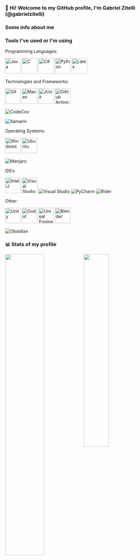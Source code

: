### 👋 Hi! Welcome to my GitHub profile, I'm Gabriel Zitelli (@gabrielzitelli)

### Some info about me


### Tools I've used or I'm using
Programming Languages:

<div >
	<img width="50" src="https://user-images.githubusercontent.com/25181517/117201156-9a724800-adec-11eb-9a9d-3cd0f67da4bc.png" alt="Java" title="Java"/>
	<img width="50" src="https://user-images.githubusercontent.com/25181517/192106070-46255bcf-65e6-4c6b-a296-bf8d0d8fb2a7.png" alt="C" title="C"/>
	<img width="50" src="https://user-images.githubusercontent.com/25181517/121405384-444d7300-c95d-11eb-959f-913020d3bf90.png" alt="C#" title="C#"/>
	<img width="50" src="https://user-images.githubusercontent.com/25181517/183423507-c056a6f9-1ba8-4312-a350-19bcbc5a8697.png" alt="Python" title="Python"/>
	<img width="50" src="https://skillicons.dev/icons?i=latex&theme=dark" alt="Latex" title="Latex"/>
</div>

Technologies and Frameworks:

<div >
	<img width="50" src="https://user-images.githubusercontent.com/25181517/192108372-f71d70ac-7ae6-4c0d-8395-51d8870c2ef0.png" alt="Git" title="Git"/>
	<img width="50" src="https://user-images.githubusercontent.com/25181517/117207242-07d5a700-adf4-11eb-975e-be04e62b984b.png" alt="Maven" title="Maven"/>
	<img width="50" src="https://user-images.githubusercontent.com/25181517/117533873-484d4480-afef-11eb-9fad-67c8605e3592.png" alt="JUnit" title="JUnit"/>
	<img width="50" src="https://skillicons.dev/icons?i=githubactions&theme=dark" alt="Github Actions" title="Github Actions"/>

![CodeCov](https://img.shields.io/badge/codecov-%23ff0077.svg?style=for-the-badge&logo=codecov&logoColor=white)

![Xamarin](https://img.shields.io/badge/Xamarin-3199DC?style=for-the-badge&logo=xamarin&logoColor=white)

</div>

Operating Systems:

<div >
	<img width="50" src="https://user-images.githubusercontent.com/25181517/186884150-05e9ff6d-340e-4802-9533-2c3f02363ee3.png" alt="Windows" title="Windows"/>
	<img width="50" src="https://user-images.githubusercontent.com/25181517/186884153-99edc188-e4aa-4c84-91b0-e2df260ebc33.png" alt="Ubuntu" title="Ubuntu"/>

  ![Manjaro](https://img.shields.io/badge/Manjaro-35BF5C?style=for-the-badge&logo=Manjaro&logoColor=white)
</div>

IDEs:

<div >
	<img width="50" src="https://user-images.githubusercontent.com/25181517/192108890-200809d1-439c-4e23-90d3-b090cf9a4eea.png" alt="InteliJ" title="InteliJ"/>
	<img width="50" src="https://user-images.githubusercontent.com/25181517/192108891-d86b6220-e232-423a-bf5f-90903e6887c3.png" alt="Visual Studio Code" title="Visual Studio Code"/>
  <img src="https://skillicons.dev/icons?i=visualstudio&theme=dark" alt="Visual Studio" title="Visual Studio"/>
  <img src="https://img.shields.io/badge/pycharm-143?style=for-the-badge&logo=pycharm&logoColor=black&color=black&labelColor=green" alt="PyCharm" title="PyCharm"/>
  <img src="https://img.shields.io/badge/Rider-000000.svg?style=for-the-badge&logo=Rider&logoColor=white&color=black&labelColor=crimson" alt="Rider" title="Rider"/>
</div>

Other:

<div >
	<img width="50" src="https://user-images.githubusercontent.com/25181517/193427941-9437dbbe-376f-40dc-9573-0ef5c02a26a7.png" alt="Unity" title="Unity"/>
	<img width="50" src="https://user-images.githubusercontent.com/25181517/193427942-3abc320a-1c9e-4316-bac0-cb8b280b669f.png" alt="Godot" title="Godot"/>
	<img width="50" src="https://github.com/marwin1991/profile-technology-icons/assets/136815194/8470f340-0495-47c2-a95c-3c873e329c00" alt="Unreal Engine" title="Unreal Engine"/>
	<img width="50" src="https://skillicons.dev/icons?i=blender&theme=dark" alt="Blender" title="Blender"/>

  ![Obsidian](https://img.shields.io/badge/Obsidian-%23483699.svg?style=for-the-badge&logo=obsidian&logoColor=white)

</div>

### 📊 Stats of my profile

<img align="left" width="50%" src="https://github-readme-stats.vercel.app/api?username=gabrielzitelli&show_icons=true&theme=radical" />

<img align="left" width="40%" src="https://github-readme-stats.vercel.app/api/top-langs/?username=gabrielzitelli&layout=compact" />
